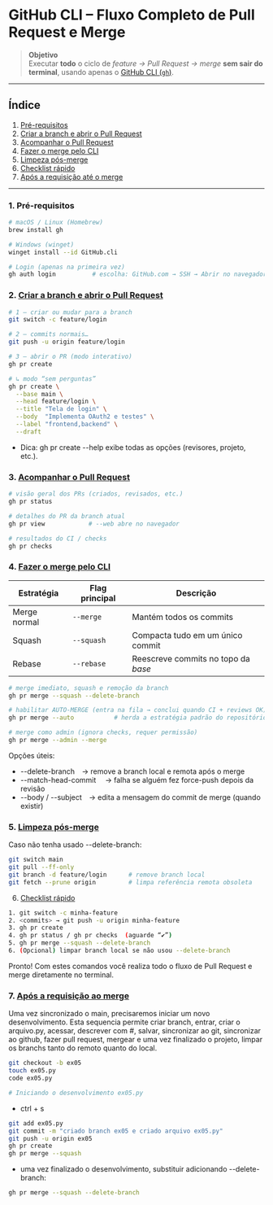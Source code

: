 # GitHub CLI – Fluxo Completo de Pull Request e Merge

> **Objetivo**  
> Executar **todo** o ciclo de _feature → Pull Request → merge_ **sem sair do terminal**, usando apenas o [GitHub CLI (`gh`)](https://cli.github.com).

---

## Índice

1. [Pré-requisitos](#pré-requisitos)  
2. [Criar a branch e abrir o Pull Request](#criar-a-branch-e-abrir-o-pull-request)  
3. [Acompanhar o Pull Request](#acompanhar-o-pull-request)  
4. [Fazer o merge pelo CLI](#fazer-o-merge-pelo-cli)  
5. [Limpeza pós-merge](#limpeza-pós-merge)  
6. [Checklist rápido](#checklist-rápido)
7. [Após a requisição até o merge](#requisicao-merge)

---

### 1. Pré-requisitos

```bash
# macOS / Linux (Homebrew)
brew install gh

# Windows (winget)
winget install --id GitHub.cli

# Login (apenas na primeira vez)
gh auth login          # escolha: GitHub.com → SSH → Abrir no navegador
```

### 2. [Criar a branch e abrir o Pull Request](#criar-a-branch-e-abrir-o-pull-request)  

```bash
# 1 — criar ou mudar para a branch
git switch -c feature/login

# 2 — commits normais…
git push -u origin feature/login

# 3 — abrir o PR (modo interativo)
gh pr create

# ↳ modo “sem perguntas”
gh pr create \
  --base main \
  --head feature/login \
  --title "Tela de login" \
  --body  "Implementa OAuth2 e testes" \
  --label "frontend,backend" \
  --draft
```

- Dica: gh pr create --help exibe todas as opções (revisores, projeto, etc.).

### 3. [Acompanhar o Pull Request](#acompanhar-o-pull-request)  

```bash
# visão geral dos PRs (criados, revisados, etc.)
gh pr status

# detalhes do PR da branch atual
gh pr view            # --web abre no navegador

# resultados do CI / checks
gh pr checks
```

### 4. [Fazer o merge pelo CLI](#fazer-o-merge-pelo-cli)  

| Estratégia   | Flag principal | Descrição                                         |
|--------------|----------------|---------------------------------------------------|
| Merge normal | `--merge`      | Mantém todos os commits                           |
| Squash       | `--squash`     | Compacta tudo em um único commit                  |
| Rebase       | `--rebase`     | Reescreve commits no topo da _base_               |

```bash
# merge imediato, squash e remoção da branch
gh pr merge --squash --delete-branch

# habilitar AUTO-MERGE (entra na fila → conclui quando CI + reviews OK)
gh pr merge --auto           # herda a estratégia padrão do repositório

# merge como admin (ignora checks, requer permissão)
gh pr merge --admin --merge
```

Opções úteis:
- --delete-branch → remove a branch local e remota após o merge
- --match-head-commit <SHA> → falha se alguém fez force-push depois da revisão
- --body / --subject → edita a mensagem do commit de merge (quando existir)

### 5. [Limpeza pós-merge](#limpeza-pós-merge)  

Caso não tenha usado --delete-branch:

```bash
git switch main
git pull --ff-only
git branch -d feature/login      # remove branch local
git fetch --prune origin         # limpa referência remota obsoleta
```

6. [Checklist rápido](#checklist-rápido)

```bash
1. git switch -c minha-feature
2. <commits> → git push -u origin minha-feature
3. gh pr create
4. gh pr status / gh pr checks  (aguarde “✔”)
5. gh pr merge --squash --delete-branch
6. (Opcional) limpar branch local se não usou --delete-branch
```

Pronto! Com estes comandos você realiza todo o fluxo de Pull Request e merge diretamente no terminal.

### 7. [Após a requisição ao merge](#requisicao-merge)

Uma vez sincronizado o main, precisaremos iniciar um novo desenvolvimento. Esta sequencia permite criar branch, entrar, criar o arquivo.py, acessar, descrever com #, salvar, sincronizar ao git, sincronizar ao github, fazer pull request, mergear e uma vez finalizado o projeto, limpar os branchs tanto do remoto quanto do local.

```bash
git checkout -b ex05
touch ex05.py
code ex05.py
```

```python
# Iniciando o desenvolvimento ex05.py
```
- ctrl + s

```bash
git add ex05.py
git commit -m "criado branch ex05 e criado arquivo ex05.py"
git push -u origin ex05
gh pr create
gh pr merge --squash
```

- uma vez finalizado o desenvolvimento, substituir adicionando --delete-branch:
```bash
gh pr merge --squash --delete-branch
```